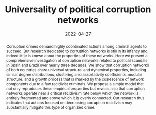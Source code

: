 ---
title: "Universality of political corruption networks"
authors:
- admin
- Bruno R. da Cunha
- Quentin S. Hanley
- Sebastian Goncalves
- Matjaž Perc
- Haroldo V. Ribeiro

date: "2022-04-27"
doi: "10.1038/s41598-022-10909-2"

# Schedule page publish date (NOT publication's date).
# publishDate: "2021-08-24T00:00:00Z"

# Publication type.
# Legend: 0 = Uncategorized; 1 = Conference paper; 2 = Journal article;
# 3 = Preprint / Working Paper; 4 = Report; 5 = Book; 6 = Book section;
# 7 = Thesis; 8 = Patent
publication_types: ["2"]

# Publication name and optional abbreviated publication name.
publication: "Scientific Reports - Nature"
publication_short: ""

abstract: Corruption crimes demand highly coordinated actions among criminal agents to succeed. But research dedicated to corruption networks is still in its infancy and indeed little is known about the properties of these networks. Here we present a comprehensive investigation of corruption networks related to political scandals in Spain and Brazil over nearly three decades. We show that corruption networks of both countries share universal structural and dynamical properties, including similar degree distributions, clustering and assortativity coefficients, modular structure, and a growth process that is marked by the coalescence of network components due to a few recidivist criminals. We propose a simple model that not only reproduces these empirical properties but reveals also that corruption networks operate near a critical recidivism rate below which the network is entirely fragmented and above which it is overly connected. Our research thus indicates that actions focused on decreasing corruption recidivism may substantially mitigate this type of organized crime.

# Summary. An optional shortened abstract.
summary: Our results show that corruption networks share universal characteristics that are independent of social and cultural differences among countries.

tags:
- Corruption Networks
- Organized crime
- Corruption
- Criminal networks
featured: false

# links:
# - name: ""
#   url: ""
url_pdf: /uploads/universality_of_political_corruption_networks.pdf
# url_code: ''
# url_dataset: ''
# url_poster: ''
# url_project: ''
# url_slides: ''
# url_source: ''
# url_video: ''

# Featured image
# To use, add an image named `featured.jpg/png` to your page's folder. 

image:
  placement: 4
  caption: "Political corruption networks"
  focal_point: "Smart"
  preview_only: false
  alt_text: Political corruption networks

# Associated Projects (optional).
#   Associate this publication with one or more of your projects.
#   Simply enter your project's folder or file name without extension.
#   E.g. `internal-project` references `content/project/internal-project/index.md`.
#   Otherwise, set `projects: []`.
#projects: []

# Slides (optional).
#   Associate this publication with Markdown slides.
#   Simply enter your slide deck's filename without extension.
#   E.g. `slides: "example"` references `content/slides/example/index.md`.
#   Otherwise, set `slides: ""`.
# slides: ""
---